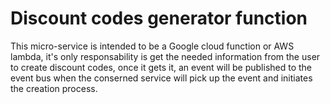 # Discount codes generator function

This micro-service is intended to be a Google cloud function or AWS lambda,
it's only responsability is get the needed information from the user to create discount codes,
once it gets it, an event will be published to the event bus when the conserned service will pick
up the event and initiates the creation process.

